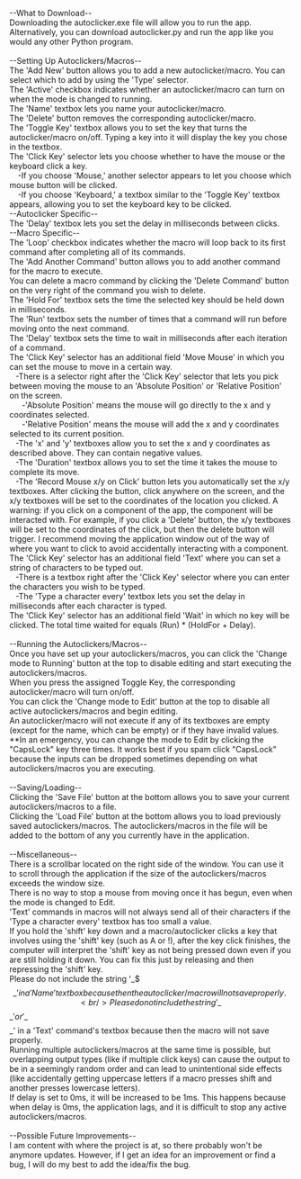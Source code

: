 --What to Download--<br/>
Downloading the autoclicker.exe file will allow you to run the app. Alternatively, you can download autoclicker.py and run the app like you would any other Python program.<br/>
<br/>
--Setting Up Autoclickers/Macros--<br/>
The 'Add New' button allows you to add a new autoclicker/macro. You can select which to add by using the 'Type' selector.<br/>
The 'Active' checkbox indicates whether an autoclicker/macro can turn on when the mode is changed to running.<br/>
The 'Name' textbox lets you name your autoclicker/macro.<br/>
The 'Delete' button removes the corresponding autoclicker/macro.<br/>
The 'Toggle Key' textbox allows you to set the key that turns the autoclicker/macro on/off. Typing a key into it will display the key you chose in the textbox.<br/>
The 'Click Key' selector lets you choose whether to have the mouse or the keyboard click a key.<br/>
&ensp;  -If you choose 'Mouse,' another selector appears to let you choose which mouse button will be clicked.<br/>
&ensp;  -If you choose 'Keyboard,' a textbox similar to the 'Toggle Key' textbox appears, allowing you to set the keyboard key to be clicked.<br/>
--Autoclicker Specific--<br/>
The 'Delay' textbox lets you set the delay in milliseconds between clicks.<br/>
--Macro Specific--<br/>
The 'Loop' checkbox indicates whether the macro will loop back to its first command after completing all of its commands.<br/>
The 'Add Another Command' button allows you to add another command for the macro to execute.<br/>
You can delete a macro command by clicking the 'Delete Command' button on the very right of the command you wish to delete.<br/>
The 'Hold For' textbox sets the time the selected key should be held down in milliseconds.<br/>
The 'Run' textbox sets the number of times that a command will run before moving onto the next command.<br/>
The 'Delay' textbox sets the time to wait in milliseconds after each iteration of a command.<br/>
The 'Click Key' selector has an additional field 'Move Mouse' in which you can set the mouse to move in a certain way.<br/>
&ensp; -There is a selector right after the 'Click Key' selector that lets you pick between moving the mouse to an 'Absolute Position' or 'Relative Position' on the screen.<br/>
&ensp; &ensp; -'Absolute Position' means the mouse will go directly to the x and y coordinates selected.<br/>
&ensp; &ensp; -'Relative Position' means the mouse will add the x and y coordinates selected to its current position.<br/>
&ensp; -The 'x' and 'y' textboxes allow you to set the x and y coordinates as described above. They can contain negative values.<br/>
&ensp; -The 'Duration' textbox allows you to set the time it takes the mouse to complete its move.<br/>
&ensp; -The 'Record Mouse x/y on Click' button lets you automatically set the x/y textboxes. After clicking the button, click anywhere on the screen, and the x/y textboxes will be set to the coordinates of the location you clicked. A warning: if you click on a component of the app, the component will be interacted with. For example, if you click a 'Delete' button, the x/y textboxes will be set to the coordinates of the click, but then the delete button will trigger. I recommend moving the application window out of the way of where you want to click to avoid accidentally interacting with a component.<br/>
The 'Click Key' selector has an additional field 'Text' where you can set a string of characters to be typed out.<br/>
&ensp; -There is a textbox right after the 'Click Key' selector where you can enter the characters you wish to be typed.<br/>
&ensp; -The 'Type a character every' textbox lets you set the delay in milliseconds after each character is typed.<br/>
The 'Click Key' selector has an additional field 'Wait' in which no key will be clicked. The total time waited for equals (Run) * (HoldFor + Delay). <br/>
<br/>
--Running the Autoclickers/Macros--<br/>
Once you have set up your autoclickers/macros, you can click the 'Change mode to Running' button at the top to disable editing and start executing the autoclickers/macros.<br/>
When you press the assigned Toggle Key, the corresponding autoclicker/macro will turn on/off.<br/>
You can click the 'Change mode to Edit' button at the top to disable all active autoclickers/macros and begin editing.<br/>
An autoclicker/macro will not execute if any of its textboxes are empty (except for the name, which can be empty) or if they have invalid values.<br/>
**In an emergency, you can change the mode to Edit by clicking the "CapsLock" key three times. It works best if you spam click "CapsLock" because the inputs can be dropped sometimes depending on what autoclickers/macros you are executing.<br/>
<br/>
--Saving/Loading--<br/>
Clicking the 'Save File' button at the bottom allows you to save your current autoclickers/macros to a file.<br/>
Clicking the 'Load File' button at the bottom allows you to load previously saved autoclickers/macros. The autoclickers/macros in the file will be added to the bottom of any you currently have in the application. <br/>
<br/>
--Miscellaneous--<br/>
There is a scrollbar located on the right side of the window. You can use it to scroll through the application if the size of the autoclickers/macros exceeds the window size.<br/>
There is no way to stop a mouse from moving once it has begun, even when the mode is changed to Edit.<br/>
'Text' commands in macros will not always send all of their characters if the 'Type a character every' textbox has too small a value. <br/>
If you hold the 'shift' key down and a macro/autoclicker clicks a key that involves using the 'shift' key (such as A or !), after the key click finishes, the computer will interpret the 'shift' key as not being pressed down even if you are still holding it down. You can fix this just by releasing and then repressing the 'shift' key.<br/>
Please do not include the string '\_$$$\_' in a 'Name' textbox because then the autoclicker/macro will not save properly.<br/>
Please do not include the string '\_$$$\_' or '\_$$$$$\_' in a 'Text' command's textbox because then the macro will not save properly.<br/>
Running multiple autoclickers/macros at the same time is possible, but overlapping output types (like if multiple click keys) can cause the output to be in a seemingly random order and can lead to unintentional side effects (like accidentally getting uppercase letters if a macro presses shift and another presses lowercase letters). <br/>
If delay is set to 0ms, it will be increased to be 1ms. This happens because when delay is 0ms, the application lags, and it is difficult to stop any active autoclickers/macros. <br/>
<br/>
--Possible Future Improvements--<br/>
I am content with where the project is at, so there probably won't be anymore updates. However, if I get an idea for an improvement or find a bug, I will do my best to add the idea/fix the bug.<br/>
